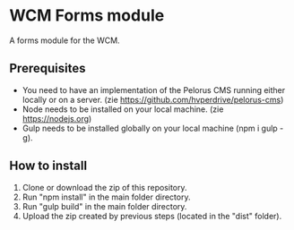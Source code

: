 # WCM Forms module
A forms module for the WCM.

## Prerequisites
 - You need to have an implementation of the Pelorus CMS running either locally or on a server.
 (zie https://github.com/hvperdrive/pelorus-cms)
 - Node needs to be installed on your local machine.
 (zie https://nodejs.org)
 - Gulp needs to be installed globally on your local machine (npm i gulp -g).

## How to install
1. Clone or download the zip of this repository.
2. Run "npm install" in the main folder directory.
3. Run "gulp build" in the main folder directory.
4. Upload the zip created by previous steps (located in the "dist" folder).
